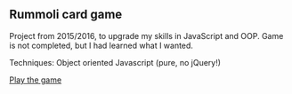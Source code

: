 ## Rummoli card game
Project from 2015/2016, to upgrade my skills in JavaScript and OOP. Game is not completed, but I had learned what I wanted.

Techniques: Object oriented Javascript (pure, no jQuery!)

[Play the game](https://madebymilly.github.io/rummoli/)

